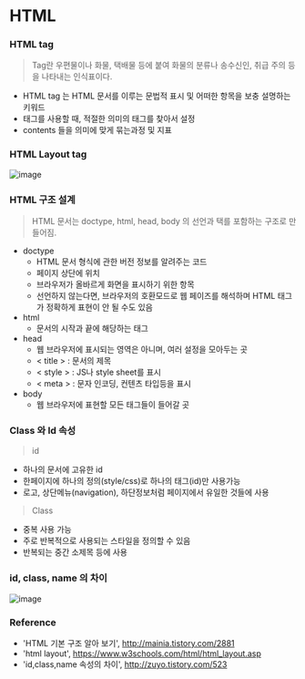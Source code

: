 # HTML

### HTML tag

> Tag란 우편물이나 화물, 택배물 등에 붙여 화물의 분류나 송수신인, 취급 주의 등을 나타내는 인식표이다.

- HTML tag 는 HTML 문서를 이루는 문법적 표시 및 어떠한 항목을 보충 설명하는 키워드
- 태그를 사용할 때, 적절한 의미의 태그를 찾아서 설정
- contents 들을 의미에 맞게 묶는과정 및 지표

### HTML Layout tag

![image](https://user-images.githubusercontent.com/33097467/40820915-6da8ea20-659e-11e8-9144-151c028296f5.png)

### HTML 구조 설계

> HTML 문서는 doctype, html, head, body 의 선언과 택를 포함하는 구조로 만들어짐.
  * doctype
    + HTML 문서 형식에 관한 버전 정보를 알려주는 코드
    + 페이지 상단에 위치
    + 브라우저가 올바르게 화면을 표시하기 위한 항목
    + 선언하지 않는다면, 브라우저의 호환모드로 웹 페이즈를 해석하며 HTML 태그가 정확하게 표현이 안 될 수도 있음  
  * html
    + 문서의 시작과 끝에 해당하는 태그
  * head
    + 웹 브라우저에 표시되는 영역은 아니며, 여러 설정을 모아두는 곳
    + < title > : 문서의 제목
    + < style > : JS나 style sheet를 표시
    + < meta > : 문자 인코딩, 컨텐츠 타입등을 표시
  * body
    + 웹 브라우저에 표현할 모든 태그들이 들어갈 곳

### Class 와  Id 속성

> id
- 하나의 문서에 고유한 id
- 한페이지에 하나의 정의(style/css)로 하나의 태그(id)만 사용가능
- 로고, 상단메뉴(navigation), 하단정보처럼 페이지에서 유일한 것들에 사용
> Class
- 중복 사용 가능
- 주로 반복적으로 사용되는 스타일을 정의할 수 있음
- 반복되는 중간 소제목 등에 사용

### id, class, name 의 차이

![image](https://user-images.githubusercontent.com/33097467/40832432-489a039a-65c6-11e8-87f8-5a16527b0057.png)

### Reference
- 'HTML 기본 구조 알아 보기', http://mainia.tistory.com/2881
- 'html layout', https://www.w3schools.com/html/html_layout.asp
- 'id,class,name 속성의 차이', http://zuyo.tistory.com/523
